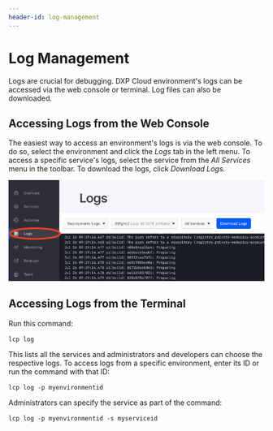 ```yaml
---
header-id: log-management
---
```


# Log Management

Logs are crucial for debugging. DXP Cloud environment's logs can be accessed via the web console or terminal. Log files can also be downloaded.

## Accessing Logs from the Web Console

The easiest way to access an environment's logs is via the web console. To do so, select the environment and click the *Logs* tab in the left menu. To access a specific service's logs, select the service from the *All Services* menu in the toolbar. To download the logs, click *Download Logs*.

![Figure 1: Using the web console.](../../images/logs-web-console.png)

## Accessing Logs from the Terminal

Run this command:

```shell
lcp log
```

This lists all the services and administrators and developers can choose the respective logs. To access logs from a specific environment, enter its ID or run the command with that ID:

```shell
lcp log -p myenvironmentid
```

Administrators can specify the service as part of the command:

```shell
lcp log -p myenvironmentid -s myserviceid
```
